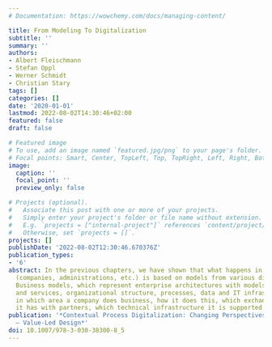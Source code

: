 ```yaml
---
# Documentation: https://wowchemy.com/docs/managing-content/

title: From Modeling To Digitalization
subtitle: ''
summary: ''
authors:
- Albert Fleischmann
- Stefan Oppl
- Werner Schmidt
- Christian Stary
tags: []
categories: []
date: '2020-01-01'
lastmod: 2022-08-02T14:30:46+02:00
featured: false
draft: false

# Featured image
# To use, add an image named `featured.jpg/png` to your page's folder.
# Focal points: Smart, Center, TopLeft, Top, TopRight, Left, Right, BottomLeft, Bottom, BottomRight.
image:
  caption: ''
  focal_point: ''
  preview_only: false

# Projects (optional).
#   Associate this post with one or more of your projects.
#   Simply enter your project's folder or file name without extension.
#   E.g. `projects = ["internal-project"]` references `content/project/deep-learning/index.md`.
#   Otherwise, set `projects = []`.
projects: []
publishDate: '2022-08-02T12:30:46.670376Z'
publication_types:
- '6'
abstract: In the previous chapters, we have shown that what happens in organizations
  (companies, administrations, etc.) is based on models from various disciplines.
  Business models, which represent enterprise architectures with models for products
  and services, organizational structure, processes, data and IT infrastructure, describe
  in which area a company does business, how it does this, which exchange relationships
  it has with partners, which technical infrastructure it is supported by, etc.
publication: '*Contextual Process Digitalization: Changing Perspectives – Design Thinking
  – Value-Led Design*'
doi: 10.1007/978-3-030-38300-8_5
---
```

